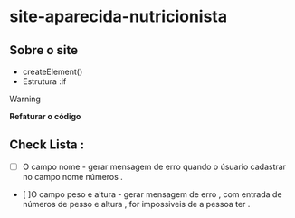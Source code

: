 # site-aparecida-nutricionista
 
## Sobre o site 

* createElement()
* Estrutura :if 

> [!WARNING] 
> **Refaturar o código**

## **Check Lista :**

- [ ] O campo nome - gerar mensagem de erro quando o úsuario cadastrar no campo nome números .

- [ ]O campo peso e altura - gerar mensagem de erro  , com entrada de números de pesso e altura , for  impossiveis de a pessoa ter .


